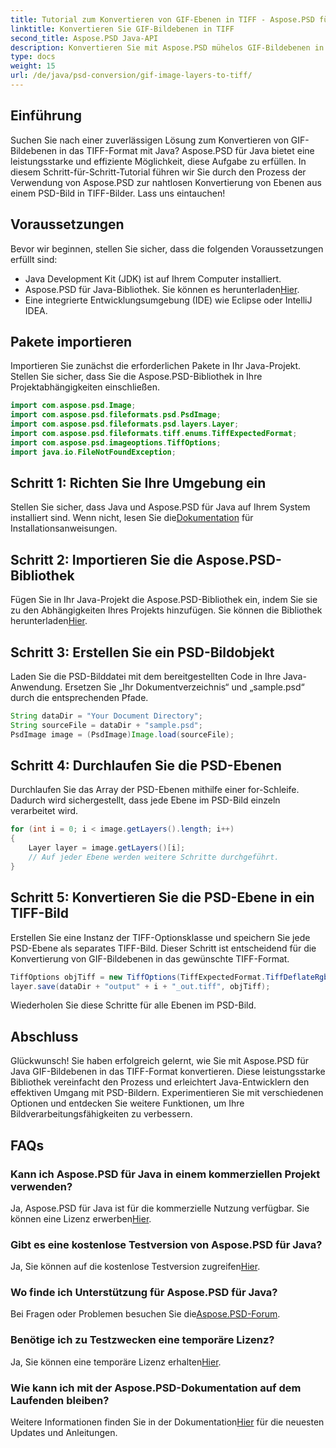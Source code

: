 ```yaml
---
title: Tutorial zum Konvertieren von GIF-Ebenen in TIFF - Aspose.PSD für Java
linktitle: Konvertieren Sie GIF-Bildebenen in TIFF
second_title: Aspose.PSD Java-API
description: Konvertieren Sie mit Aspose.PSD mühelos GIF-Bildebenen in das TIFF-Format in Java. Befolgen Sie unsere Schritt-für-Schritt-Anleitung für eine nahtlose Integration.
type: docs
weight: 15
url: /de/java/psd-conversion/gif-image-layers-to-tiff/
---
```

## Einführung
Suchen Sie nach einer zuverlässigen Lösung zum Konvertieren von GIF-Bildebenen in das TIFF-Format mit Java? Aspose.PSD für Java bietet eine leistungsstarke und effiziente Möglichkeit, diese Aufgabe zu erfüllen. In diesem Schritt-für-Schritt-Tutorial führen wir Sie durch den Prozess der Verwendung von Aspose.PSD zur nahtlosen Konvertierung von Ebenen aus einem PSD-Bild in TIFF-Bilder. Lass uns eintauchen!
## Voraussetzungen
Bevor wir beginnen, stellen Sie sicher, dass die folgenden Voraussetzungen erfüllt sind:
- Java Development Kit (JDK) ist auf Ihrem Computer installiert.
-  Aspose.PSD für Java-Bibliothek. Sie können es herunterladen[Hier](https://releases.aspose.com/psd/java/).
- Eine integrierte Entwicklungsumgebung (IDE) wie Eclipse oder IntelliJ IDEA.
## Pakete importieren
Importieren Sie zunächst die erforderlichen Pakete in Ihr Java-Projekt. Stellen Sie sicher, dass Sie die Aspose.PSD-Bibliothek in Ihre Projektabhängigkeiten einschließen.
```java
import com.aspose.psd.Image;
import com.aspose.psd.fileformats.psd.PsdImage;
import com.aspose.psd.fileformats.psd.layers.Layer;
import com.aspose.psd.fileformats.tiff.enums.TiffExpectedFormat;
import com.aspose.psd.imageoptions.TiffOptions;
import java.io.FileNotFoundException;
```
## Schritt 1: Richten Sie Ihre Umgebung ein
 Stellen Sie sicher, dass Java und Aspose.PSD für Java auf Ihrem System installiert sind. Wenn nicht, lesen Sie die[Dokumentation](https://reference.aspose.com/psd/java/) für Installationsanweisungen.
## Schritt 2: Importieren Sie die Aspose.PSD-Bibliothek
Fügen Sie in Ihr Java-Projekt die Aspose.PSD-Bibliothek ein, indem Sie sie zu den Abhängigkeiten Ihres Projekts hinzufügen. Sie können die Bibliothek herunterladen[Hier](https://releases.aspose.com/psd/java/).
## Schritt 3: Erstellen Sie ein PSD-Bildobjekt
Laden Sie die PSD-Bilddatei mit dem bereitgestellten Code in Ihre Java-Anwendung. Ersetzen Sie „Ihr Dokumentverzeichnis“ und „sample.psd“ durch die entsprechenden Pfade.
```java
String dataDir = "Your Document Directory";
String sourceFile = dataDir + "sample.psd";
PsdImage image = (PsdImage)Image.load(sourceFile);
```
## Schritt 4: Durchlaufen Sie die PSD-Ebenen
Durchlaufen Sie das Array der PSD-Ebenen mithilfe einer for-Schleife. Dadurch wird sichergestellt, dass jede Ebene im PSD-Bild einzeln verarbeitet wird.
```java
for (int i = 0; i < image.getLayers().length; i++)
{
    Layer layer = image.getLayers()[i];
    // Auf jeder Ebene werden weitere Schritte durchgeführt.
}
```
## Schritt 5: Konvertieren Sie die PSD-Ebene in ein TIFF-Bild
Erstellen Sie eine Instanz der TIFF-Optionsklasse und speichern Sie jede PSD-Ebene als separates TIFF-Bild. Dieser Schritt ist entscheidend für die Konvertierung von GIF-Bildebenen in das gewünschte TIFF-Format.
```java
TiffOptions objTiff = new TiffOptions(TiffExpectedFormat.TiffDeflateRgb);
layer.save(dataDir + "output" + i + "_out.tiff", objTiff);
```
Wiederholen Sie diese Schritte für alle Ebenen im PSD-Bild.
## Abschluss
Glückwunsch! Sie haben erfolgreich gelernt, wie Sie mit Aspose.PSD für Java GIF-Bildebenen in das TIFF-Format konvertieren. Diese leistungsstarke Bibliothek vereinfacht den Prozess und erleichtert Java-Entwicklern den effektiven Umgang mit PSD-Bildern. Experimentieren Sie mit verschiedenen Optionen und entdecken Sie weitere Funktionen, um Ihre Bildverarbeitungsfähigkeiten zu verbessern.
## FAQs
### Kann ich Aspose.PSD für Java in einem kommerziellen Projekt verwenden?
 Ja, Aspose.PSD für Java ist für die kommerzielle Nutzung verfügbar. Sie können eine Lizenz erwerben[Hier](https://purchase.aspose.com/buy).
### Gibt es eine kostenlose Testversion von Aspose.PSD für Java?
 Ja, Sie können auf die kostenlose Testversion zugreifen[Hier](https://releases.aspose.com/).
### Wo finde ich Unterstützung für Aspose.PSD für Java?
 Bei Fragen oder Problemen besuchen Sie die[Aspose.PSD-Forum](https://forum.aspose.com/c/psd/34).
### Benötige ich zu Testzwecken eine temporäre Lizenz?
 Ja, Sie können eine temporäre Lizenz erhalten[Hier](https://purchase.aspose.com/temporary-license/).
### Wie kann ich mit der Aspose.PSD-Dokumentation auf dem Laufenden bleiben?
 Weitere Informationen finden Sie in der Dokumentation[Hier](https://reference.aspose.com/psd/java/) für die neuesten Updates und Anleitungen.